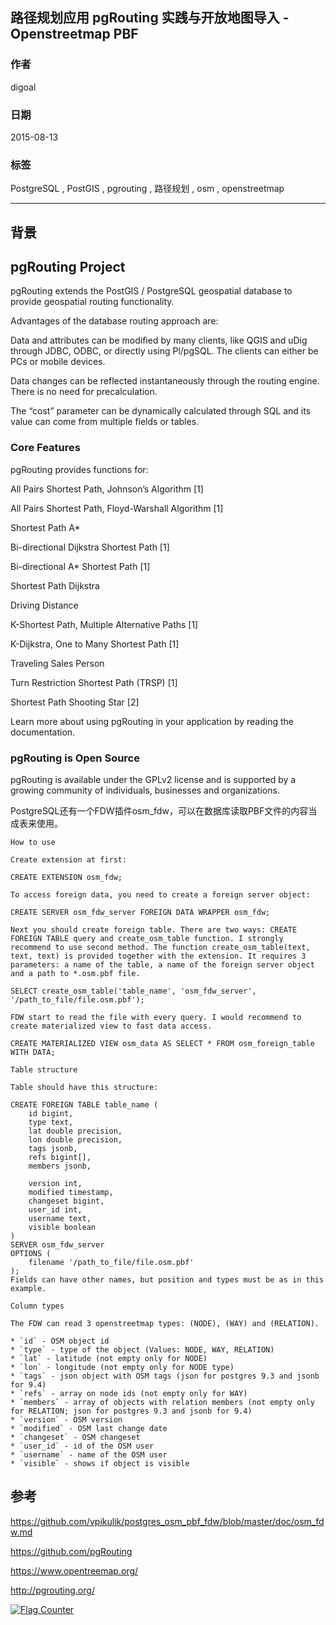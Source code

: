 ## 路径规划应用 pgRouting 实践与开放地图导入 - Openstreetmap PBF  
                                       
### 作者                      
digoal                      
                      
### 日期                       
2015-08-13                    
                        
### 标签                      
PostgreSQL , PostGIS , pgrouting , 路径规划 , osm , openstreetmap    
                                  
----                                  
                                   
## 背景                       
  
## pgRouting Project  
  
pgRouting extends the PostGIS / PostgreSQL geospatial database to provide geospatial routing functionality.  
  
Advantages of the database routing approach are:  
  
Data and attributes can be modified by many clients, like QGIS and uDig through JDBC, ODBC, or directly using Pl/pgSQL. The clients can either be PCs or mobile devices.  
  
Data changes can be reflected instantaneously through the routing engine. There is no need for precalculation.  
  
The “cost” parameter can be dynamically calculated through SQL and its value can come from multiple fields or tables.  
  
### Core Features  
pgRouting provides functions for:  
  
All Pairs Shortest Path, Johnson’s Algorithm [1]  
  
All Pairs Shortest Path, Floyd-Warshall Algorithm [1]  
  
Shortest Path A*  
  
Bi-directional Dijkstra Shortest Path [1]  
  
Bi-directional A* Shortest Path [1]  
  
Shortest Path Dijkstra  
  
Driving Distance  
  
K-Shortest Path, Multiple Alternative Paths [1]  
  
K-Dijkstra, One to Many Shortest Path [1]  
  
Traveling Sales Person  
  
Turn Restriction Shortest Path (TRSP) [1]  
  
Shortest Path Shooting Star [2]  
  
Learn more about using pgRouting in your application by reading the documentation.  
  
### pgRouting is Open Source  
pgRouting is available under the GPLv2 license and is supported by a growing community of individuals, businesses and organizations.  
  
PostgreSQL还有一个FDW插件osm_fdw，可以在数据库读取PBF文件的内容当成表来使用。  
  
```  
How to use  
  
Create extension at first:  
  
CREATE EXTENSION osm_fdw;  
  
To access foreign data, you need to create a foreign server object:  
  
CREATE SERVER osm_fdw_server FOREIGN DATA WRAPPER osm_fdw;  
  
Next you should create foreign table. There are two ways: CREATE FOREIGN TABLE query and create_osm_table function. I strongly recommend to use second method. The function create_osm_table(text, text, text) is provided together with the extension. It requires 3 parameters: a name of the table, a name of the foreign server object and a path to *.osm.pbf file.  
  
SELECT create_osm_table('table_name', 'osm_fdw_server', '/path_to_file/file.osm.pbf');  
  
FDW start to read the file with every query. I would recommend to create materialized view to fast data access.  
  
CREATE MATERIALIZED VIEW osm_data AS SELECT * FROM osm_foreign_table WITH DATA;  
  
Table structure  
  
Table should have this structure:  
  
CREATE FOREIGN TABLE table_name (  
    id bigint,  
    type text,  
    lat double precision,  
    lon double precision,  
    tags jsonb,  
    refs bigint[],  
    members jsonb,  
  
    version int,  
    modified timestamp,  
    changeset bigint,  
    user_id int,  
    username text,  
    visible boolean  
)  
SERVER osm_fdw_server  
OPTIONS (  
    filename '/path_to_file/file.osm.pbf'  
);  
Fields can have other names, but position and types must be as in this example.  
  
Column types  
  
The FDW can read 3 openstreetmap types: (NODE), (WAY) and (RELATION).  
  
* `id` - OSM object id  
* `type` - type of the object (Values: NODE, WAY, RELATION)  
* `lat` - latitude (not empty only for NODE)  
* `lon` - longitude (not empty only for NODE type)  
* `tags` - json object with OSM tags (json for postgres 9.3 and jsonb for 9.4)  
* `refs` - array on node ids (not empty only for WAY)  
* `members` - array of objects with relation members (not empty only for RELATION; json for postgres 9.3 and jsonb for 9.4)  
* `version` - OSM version  
* `modified` - OSM last change date  
* `changeset` - OSM changeset  
* `user_id` - id of the OSM user  
* `username` - name of the OSM user  
* `visible` - shows if object is visible  
```  
  
## 参考  
https://github.com/vpikulik/postgres_osm_pbf_fdw/blob/master/doc/osm_fdw.md  
  
https://github.com/pgRouting  
  
https://www.opentreemap.org/  
  
http://pgrouting.org/  
  
<a rel="nofollow" href="http://info.flagcounter.com/h9V1"  ><img src="http://s03.flagcounter.com/count/h9V1/bg_FFFFFF/txt_000000/border_CCCCCC/columns_2/maxflags_12/viewers_0/labels_0/pageviews_0/flags_0/"  alt="Flag Counter"  border="0"  ></a>  
  

